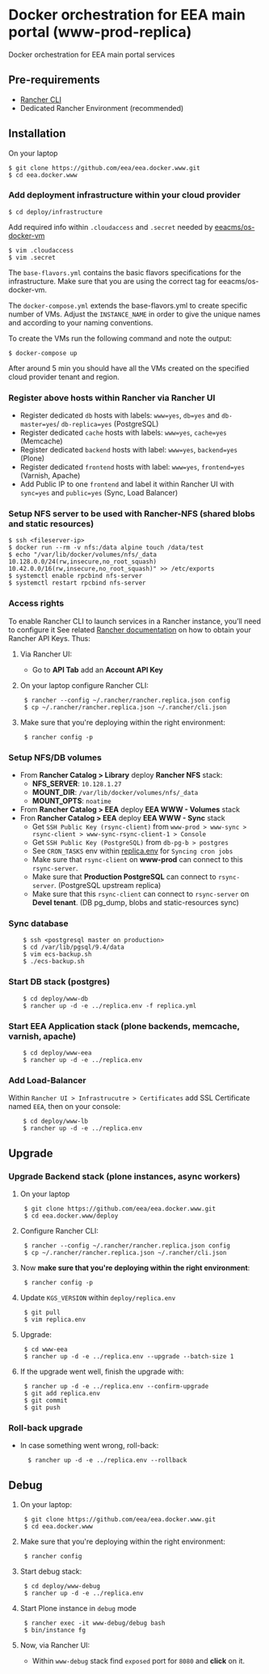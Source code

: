 # Docker orchestration for EEA main portal (www-prod-replica)

Docker orchestration for EEA main portal services

## Pre-requirements

* [Rancher CLI](https://docs.rancher.com/rancher/v1.2/en/cli/)
* Dedicated Rancher Environment (recommended)

## Installation

On your laptop

    $ git clone https://github.com/eea/eea.docker.www.git
    $ cd eea.docker.www

### Add deployment infrastructure within your cloud provider

    $ cd deploy/infrastructure

Add required info within `.cloudaccess` and `.secret` needed by [eeacms/os-docker-vm](https://github.com/eea/eea.docker.openstack.host#usage)

    $ vim .cloudaccess
    $ vim .secret

The `base-flavors.yml` contains the basic flavors specifications for the infrastructure. Make sure that you are using the correct tag for eeacms/os-docker-vm.

The `docker-compose.yml` extends the base-flavors.yml to create specific number of VMs. Adjust the `INSTANCE_NAME` in order to give the unique names and according to your naming conventions.

To create the VMs run the following command and note the output:

    $ docker-compose up

After around 5 min you should have all the VMs created on the specified cloud provider tenant and region.

### Register above hosts within Rancher via Rancher UI

* Register dedicated `db` hosts with labels: `www=yes`, `db=yes` and `db-master=yes`/ `db-replica=yes` (PostgreSQL)
* Register dedicated `cache` hosts with labels: `www=yes`, `cache=yes` (Memcache)
* Register dedicated `backend` hosts with label: `www=yes`, `backend=yes` (Plone)
* Register dedicated `frontend` hosts with label: `www=yes`, `frontend=yes` (Varnish, Apache)
* Add Public IP to one `frontend` and label it within Rancher UI with `sync=yes` and `public=yes` (Sync, Load Balancer)

### Setup NFS server to be used with Rancher-NFS (shared blobs and static resources)

    $ ssh <fileserver-ip>
    $ docker run --rm -v nfs:/data alpine touch /data/test
    $ echo "/var/lib/docker/volumes/nfs/_data 10.128.0.0/24(rw,insecure,no_root_squash) 10.42.0.0/16(rw,insecure,no_root_squash)" >> /etc/exports
    $ systemctl enable rpcbind nfs-server
    $ systemctl restart rpcbind nfs-server

### Access rights

To enable Rancher CLI to launch services in a Rancher instance, you’ll need to configure it
See related [Rancher documentation](http://docs.rancher.com/rancher/v1.3/en/api/v2-beta/access-control/)
on how to obtain your Rancher API Keys. Thus:

1. Via Rancher UI:

    * Go to **API Tab** add an **Account API Key**

2. On your laptop configure Rancher CLI:

        $ rancher --config ~/.rancher/rancher.replica.json config
        $ cp ~/.rancher/rancher.replica.json ~/.rancher/cli.json

3. Make sure that you're deploying within the right environment:

        $ rancher config -p

### Setup NFS/DB volumes

* From **Rancher Catalog > Library** deploy **Rancher NFS** stack:
  * **NFS_SERVER**: `10.128.1.27`
  * **MOUNT_DIR**:  `/var/lib/docker/volumes/nfs/_data`
  * **MOUNT_OPTS**: `noatime`
* From **Rancher Catalog > EEA** deploy **EEA WWW - Volumes** stack
* Fron **Rancher Catalog > EEA** deploy **EEA WWW - Sync** stack
  * Get `SSH Public Key (rsync-client)` from `www-prod > www-sync > rsync-client > www-sync-rsync-client-1 > Console`
  * Get `SSH Public Key (PostgreSQL)` from `db-pg-b > postgres`
  * See `CRON_TASKS` env within [replica.env](https://github.com/eea/eea.docker.www/blob/master/deploy/replica.env) for `Syncing cron jobs`
  * Make sure that `rsync-client` on **www-prod** can connect to this `rsync-server`.
  * Make sure that **Production PostgreSQL** can connect to `rsync-server`. (PostgreSQL upstream replica)
  * Make sure that this `rsync-client` can connect to `rsync-server` on **Devel tenant**. (DB pg_dump, blobs and static-resources sync)

### Sync database

        $ ssh <postgresql master on production>
        $ cd /var/lib/pgsql/9.4/data
        $ vim ecs-backup.sh
        $ ./ecs-backup.sh

### Start DB stack (postgres)

        $ cd deploy/www-db
        $ rancher up -d -e ../replica.env -f replica.yml

### Start EEA Application stack (plone backends, memcache, varnish, apache)

        $ cd deploy/www-eea
        $ rancher up -d -e ../replica.env

### Add Load-Balancer

Within `Rancher UI > Infrastrucutre > Certificates` add SSL Certificate named `EEA`, then on your console:

        $ cd deploy/www-lb
        $ rancher up -d -e ../replica.env


## Upgrade

### Upgrade Backend stack (plone instances, async workers)

1. On your laptop

        $ git clone https://github.com/eea/eea.docker.www.git
        $ cd eea.docker.www/deploy

2. Configure Rancher CLI:

        $ rancher --config ~/.rancher/rancher.replica.json config
        $ cp ~/.rancher/rancher.replica.json ~/.rancher/cli.json

3. Now **make sure that you're deploying within the right environment**:

        $ rancher config -p

4. Update `KGS_VERSION` within `deploy/replica.env`

        $ git pull
        $ vim replica.env

5. Upgrade:

        $ cd www-eea
        $ rancher up -d -e ../replica.env --upgrade --batch-size 1

6. If the upgrade went well, finish the upgrade with:

        $ rancher up -d -e ../replica.env --confirm-upgrade
        $ git add replica.env
        $ git commit
        $ git push

### Roll-back upgrade

* In case something went wrong, roll-back:

        $ rancher up -d -e ../replica.env --rollback

## Debug

1. On your laptop:

        $ git clone https://github.com/eea/eea.docker.www.git
        $ cd eea.docker.www

2. Make sure that you're deploying within the right environment:

        $ rancher config

3. Start debug stack:

        $ cd deploy/www-debug
        $ rancher up -d -e ../replica.env

4. Start Plone instance in `debug` mode

        $ rancher exec -it www-debug/debug bash
        $ bin/instance fg

5. Now, via Rancher UI:
    * Within `www-debug` stack find `exposed` port for `8080` and **click** on it.
